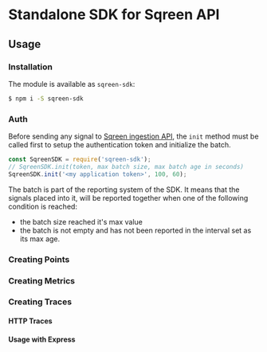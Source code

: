 # Standalone SDK for Sqreen API

## Usage

### Installation

The module is available as `sqreen-sdk`:
```sh
$ npm i -S sqreen-sdk
```

### Auth

Before sending any signal to [Sqreen ingestion API](https://ingestion.sqreen.com/),
the `init` method must be called first to setup the authentication token and
initialize the batch.

```js
const SqreenSDK = require('sqreen-sdk');
// SqreenSDK.init(token, max batch size, max batch age in seconds)
SqreenSDK.init('<my application token>', 100, 60);
```

The batch is part of the reporting system of the SDK. It means that the signals
placed into it, will be reported together when one of the following condition is
reached:
* the batch size reached it's max value
* the batch is not empty and has not been reported in the interval set as its
max age.

### Creating Points

### Creating Metrics

### Creating Traces

#### HTTP Traces

#### Usage with Express




